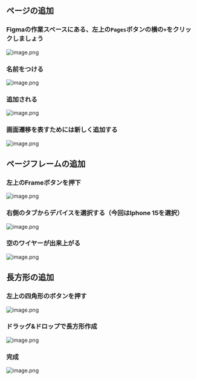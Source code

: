 <!--
title:   Figmaの使い方【ページの追加、新規画面の追加】
tags:    figma
id:      c4f51ac589d53c157dc2
private: false
-->
## ページの追加

### Figmaの作業スペースにある、左上の`Pages`ボタンの横の`+`をクリックしましょう

![image.png](https://qiita-image-store.s3.ap-northeast-1.amazonaws.com/0/1678228/de4c8bf3-6928-ad49-1ddf-6a95f425a096.png)

### 名前をつける

![image.png](https://qiita-image-store.s3.ap-northeast-1.amazonaws.com/0/1678228/5f968093-3247-4682-8c6c-ea995c766e2f.png)

### 追加される

![image.png](https://qiita-image-store.s3.ap-northeast-1.amazonaws.com/0/1678228/eee42417-4fe0-a05b-0d9f-8ca35c72691d.png)


### 画面遷移を表すためには新しく追加する

![image.png](https://qiita-image-store.s3.ap-northeast-1.amazonaws.com/0/1678228/f5852992-2c58-c0e8-c62e-90e1ee29c82f.png)



## ページフレームの追加

### 左上のFrameボタンを押下

![image.png](https://qiita-image-store.s3.ap-northeast-1.amazonaws.com/0/1678228/06871180-2214-18e2-8af8-d72743fc2f2c.png)


### 右側のタブからデバイスを選択する（今回はIphone 15を選択）

![image.png](https://qiita-image-store.s3.ap-northeast-1.amazonaws.com/0/1678228/f7c09343-bb2b-56ea-05b6-362888002dcf.png)

### 空のワイヤーが出来上がる

![image.png](https://qiita-image-store.s3.ap-northeast-1.amazonaws.com/0/1678228/4c7d0891-2f3b-94fb-db5f-1dcd90194beb.png)


## 長方形の追加


### 左上の四角形のボタンを押す

![image.png](https://qiita-image-store.s3.ap-northeast-1.amazonaws.com/0/1678228/37d20c4c-38c3-49c1-3a66-442f2a5c2a16.png)


### ドラッグ&ドロップで長方形作成

![image.png](https://qiita-image-store.s3.ap-northeast-1.amazonaws.com/0/1678228/2d63261f-ee74-e1d3-b9e6-8e460797a7cf.png)


### 完成

![image.png](https://qiita-image-store.s3.ap-northeast-1.amazonaws.com/0/1678228/2d640328-bfc8-cc92-de64-3e5b71aafe3a.png)